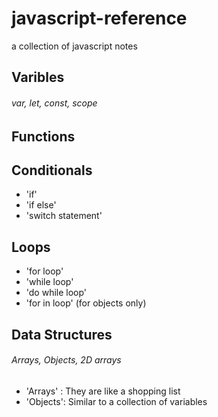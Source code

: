 # javascript-reference
a collection of javascript notes

## Varibles
###### var, let, const, scope

## Functions

## Conditionals
  * 'if'
  * 'if else'
  * 'switch statement'
  

## Loops
 * 'for loop'
 * 'while loop'
 * 'do while loop'
 * 'for in loop' (for objects only)


## Data Structures
###### Arrays, Objects, 2D arrays
  * 'Arrays' : They are like a shopping list
  * 'Objects': Similar to a collection of variables
  
  
